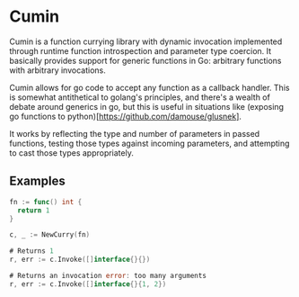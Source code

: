 # Cumin

Cumin is a function currying library with dynamic invocation implemented through runtime function introspection and parameter type coercion. It basically provides support for generic functions in Go: arbitrary functions with arbitrary invocations. 

Cumin allows for go code to accept any function as a callback handler. This is somewhat antithetical to golang's principles, and there's a wealth of debate around generics in go, but this is useful in situations like (exposing go functions to python)[https://github.com/damouse/glusnek].

It works by reflecting the type and number of parameters in passed functions, testing those types against incoming parameters, and attempting to cast those types appropriately. 

## Examples

```go
fn := func() int {
  return 1
}

c, _ := NewCurry(fn)

# Returns 1
r, err := c.Invoke([]interface{}{})

# Returns an invocation error: too many arguments
r, err := c.Invoke([]interface{}{1, 2})
```
